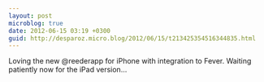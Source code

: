 ```yaml
---
layout: post
microblog: true
date: 2012-06-15 03:19 +0300
guid: http://desparoz.micro.blog/2012/06/15/t213425354516344835.html
---
```

Loving the new @reederapp for iPhone with integration to Fever. Waiting patiently now for the iPad version...
